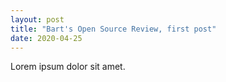 ```yaml
---
layout: post
title: "Bart's Open Source Review, first post"
date: 2020-04-25
---
```


Lorem ipsum dolor sit amet.
